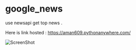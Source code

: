 # google_news
use newsapi get top news .

Here is link hosted : https://aman609.pythonanywhere.com/

![ScreenShot](https://raw.github.com/{amanjha18}/{google_news}/{master}/{googel_news/screeshot})

